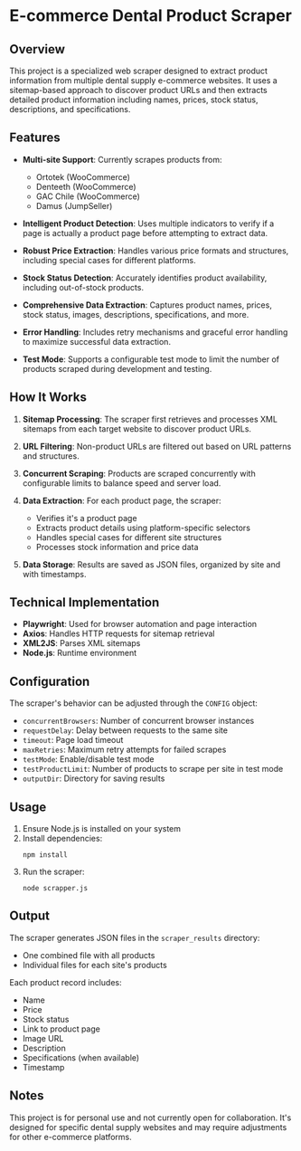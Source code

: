 # E-commerce Dental Product Scraper

## Overview

This project is a specialized web scraper designed to extract product information from multiple dental supply e-commerce websites. It uses a sitemap-based approach to discover product URLs and then extracts detailed product information including names, prices, stock status, descriptions, and specifications.

## Features

- **Multi-site Support**: Currently scrapes products from:

  - Ortotek (WooCommerce)
  - Denteeth (WooCommerce)
  - GAC Chile (WooCommerce)
  - Damus (JumpSeller)

- **Intelligent Product Detection**: Uses multiple indicators to verify if a page is actually a product page before attempting to extract data.

- **Robust Price Extraction**: Handles various price formats and structures, including special cases for different platforms.

- **Stock Status Detection**: Accurately identifies product availability, including out-of-stock products.

- **Comprehensive Data Extraction**: Captures product names, prices, stock status, images, descriptions, specifications, and more.

- **Error Handling**: Includes retry mechanisms and graceful error handling to maximize successful data extraction.

- **Test Mode**: Supports a configurable test mode to limit the number of products scraped during development and testing.

## How It Works

1. **Sitemap Processing**: The scraper first retrieves and processes XML sitemaps from each target website to discover product URLs.

2. **URL Filtering**: Non-product URLs are filtered out based on URL patterns and structures.

3. **Concurrent Scraping**: Products are scraped concurrently with configurable limits to balance speed and server load.

4. **Data Extraction**: For each product page, the scraper:

   - Verifies it's a product page
   - Extracts product details using platform-specific selectors
   - Handles special cases for different site structures
   - Processes stock information and price data

5. **Data Storage**: Results are saved as JSON files, organized by site and with timestamps.

## Technical Implementation

- **Playwright**: Used for browser automation and page interaction
- **Axios**: Handles HTTP requests for sitemap retrieval
- **XML2JS**: Parses XML sitemaps
- **Node.js**: Runtime environment

## Configuration

The scraper's behavior can be adjusted through the `CONFIG` object:

- `concurrentBrowsers`: Number of concurrent browser instances
- `requestDelay`: Delay between requests to the same site
- `timeout`: Page load timeout
- `maxRetries`: Maximum retry attempts for failed scrapes
- `testMode`: Enable/disable test mode
- `testProductLimit`: Number of products to scrape per site in test mode
- `outputDir`: Directory for saving results

## Usage

1. Ensure Node.js is installed on your system
2. Install dependencies:
   ```
   npm install
   ```
3. Run the scraper:
   ```
   node scrapper.js
   ```

## Output

The scraper generates JSON files in the `scraper_results` directory:

- One combined file with all products
- Individual files for each site's products

Each product record includes:

- Name
- Price
- Stock status
- Link to product page
- Image URL
- Description
- Specifications (when available)
- Timestamp

## Notes

This project is for personal use and not currently open for collaboration. It's designed for specific dental supply websites and may require adjustments for other e-commerce platforms.
